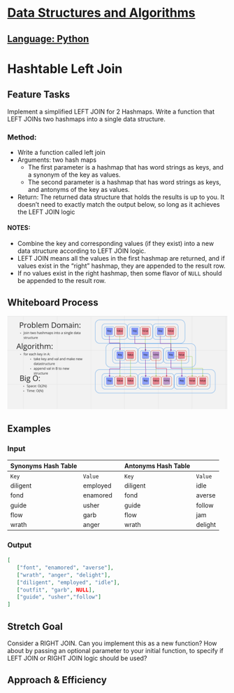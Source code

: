 # [Data Structures and Algorithms](https://alsosteve.github.io/data-structures-and-algorithms/)
## [Language: Python](https://alsosteve.github.io/data-structures-and-algorithms/python/)

# Hashtable Left Join
## Feature Tasks
Implement a simplified LEFT JOIN for 2 Hashmaps.
Write a function that LEFT JOINs two hashmaps into a single data structure.

### Method:
* Write a function called left join
* Arguments: two hash maps
  * The first parameter is a hashmap that has word strings as keys, and a synonym of the key as values.
  * The second parameter is a hashmap that has word strings as keys, and antonyms of the key as values.
* Return: The returned data structure that holds the results is up to you. It doesn’t need to exactly match the output below, so long as it achieves the LEFT JOIN logic

#### NOTES:

* Combine the key and corresponding values (if they exist) into a new data structure according to LEFT JOIN logic.
* LEFT JOIN means all the values in the first hashmap are returned, and if values exist in the “right” hashmap, they are appended to the result row.
* If no values exist in the right hashmap, then some flavor of `NULL` should be appended to the result row.

## Whiteboard Process
![challenge33](33.png)

## Examples
### Input
| Synonyms Hash Table	|  |  | Antonyms Hash Table |  |
|---|---|---|---|---|
| `Key` | `Value` |  | `Key` | `Value` |
| diligent | employed |  | diligent | idle |
| fond | enamored |  | fond | averse |
| guide | usher |  | guide | follow |
| flow | garb |  | flow | jam |
| wrath | anger |  | wrath | delight |

### Output
``` json
[
   ["font", "enamored", "averse"],
   ["wrath", "anger", "delight"],
   ["diligent", "employed", "idle"],
   ["outfit", "garb", NULL],
   ["guide", "usher","follow"]
]
```

## Stretch Goal
Consider a RIGHT JOIN. Can you implement this as a new function? How about by passing an optional parameter to your initial function, to specify if LEFT JOIN or RIGHT JOIN logic should be used?

## Approach & Efficiency
